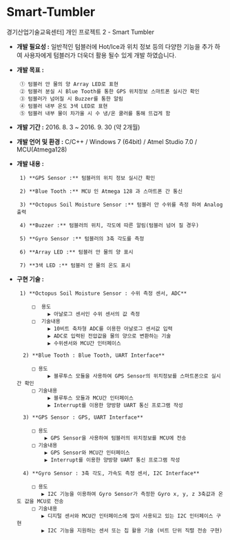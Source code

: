 # Smart-Tumbler
경기산업기술교육센터] 개인 프로젝트 2 - Smart Tumbler

- **개발 필요성 :** 일반적인 텀블러에 Hot/Ice과 위치 정보 등의 다양한 기능을 추가 하여 사용자에게 텀블러가 더욱더 활용 될수 있게 개발 하였습니다.

- **개발 목표 :**

       ① 텀블러 안 물의 양 Array LED로 표현
       ② 텀블러 분실 시 Blue Tooth를 통한 GPS 위치정보 스마트폰 실시간 확인
       ③ 텀블러가 넘어질 시 Buzzer를 통한 알림
       ④ 텀블러 내부 온도 3색 LED로 표현
       ⑤ 텀블러 내부 물이 차가울 시 수 냉/온 쿨러를 통해 뜨겁게 함

- **개발 기간 :** 2016. 8. 3 ~ 2016. 9. 30 (약 2개월)
- **개발 언어 및 환경 :** C/C++ / Windows 7 (64bit) / Atmel Studio 7.0 / MCU(Atmega128)
- **개발 내용 :**

       1) **GPS Sensor :** 텀블러의 위치 정보 실시간 확인

       2) **Blue Tooth :** MCU 인 Atmega 128 과 스마트폰 간 통신

       3) **Octopus Soil Moisture Sensor :** 텀블러 안 수위를 측정 하여 Analog 출력

       4) **Buzzer :** 텀블러의 위치, 각도에 따른 알림(텀블러 넘어 질 경우)

       5) **Gyro Sensor :** 텀블러의 3축 각도를 측정

       6) **Array LED :** 텀블러 안 물의 양 표시

       7) **3색 LED :** 텀블러 안 물의 온도 표시

- **구현 기술 :**

       1) **Octopus Soil Moisture Sensor : 수위 측정 센서, ADC**

           □  용도
                ▶ 아날로그 센서인 수위 센서의 값 측정
           □  기술내용
                ▶ 10비트 축차형 ADC를 이용한 아날로그 센서값 입력
                ▶ ADC로 입력된 전압값을 물의 양으로 변환하는 기술
                ▶ 수위센서와 MCU간 인터페이스

        2) **Blue Tooth : Blue Tooth, UART Interface**

           □ 용도
                ▶ 블루투스 모듈을 사용하여 GPS Sensor의 위치정보를 스마트폰으로 실시간 확인
           □ 기술내용
                ▶ 블루투스 모듈과 MCU간 인터페이스
                ▶ Interrupt를 이용한 양방향 UART 통신 프로그램 작성

        3) **GPS Sensor : GPS, UART Interface**

           □ 용도
               ▶ GPS Sensor을 사용하여 텀블러의 위치정보를 MCU에 전송
           □ 기술내용
               ▶ GPS Sensor와 MCU간 인터페이스
               ▶ Interrupt를 이용한 양방향 UART 통신 프로그램 작성

        4) **Gyro Sensor : 3축 각도, 가속도 측정 센서, I2C Interface**

           □ 용도
              ▶ I2C 기능을 이용하여 Gyro Sensor가 측정한 Gyro x, y, z 3축값과 온도 값을 MCU로 전송
           □ 기술내용
              ▶ 디지털 센서와 MCU간 인터페이스에 많이 사용되고 있는 I2C 인터페이스 구현
              ▶ I2C 기능을 지원하는 센서 또는 칩 활용 기술 (비트 단위 직렬 전송 구현)
